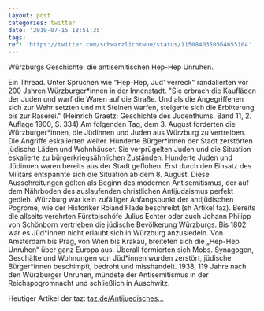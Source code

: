 ```yaml
---
layout: post
categories: twitter
date: '2019-07-15 18:51:35'
tags: 
ref: 'https://twitter.com/schwarzlichtwue/status/1150840350564655104'
---
```

Würzburgs Geschichte: die antisemitischen Hep-Hep Unruhen.



Ein Thread.
Unter Sprüchen wie "Hep-Hep, Jud' verreck" randalierten vor 200 Jahren Würzburger\*innen in der Innenstadt.
"Sie erbrach die Kaufläden der Juden und warf die Waren auf die Straße. Und als die Angegriffenen sich zur Wehr setzten und mit Steinen warfen, steigerte sich die Erbitterung bis zur Raserei." (Heinrich Graetz: Geschichte des Judenthums. Band 11, 2. Auflage 1900, S. 334)
Am folgenden Tag, dem 3. August forderten die Würzburger\*innen, die Jüdinnen und Juden aus Würzburg zu vertreiben. Die Angriffe eskalierten weiter. Hunderte Bürger\*innen der Stadt zerstörten jüdische Läden und Wohnhäuser.
Sie verprügelten Juden und die Situation eskalierte zu bürgerkriegsähnlichen Zuständen. Hunderte Juden und Jüdinnen waren bereits aus der Stadt geflohen. Erst durch den Einsatz des Militärs entspannte sich die Situation ab dem 8. August.
Diese Ausschreitungen gelten als Beginn des modernen Antisemitismus, der auf dem Nährboden des auslaufenden christlichen Antijudaismus perfekt gedieh. Würzburg war kein zufälliger Anfangspunkt der antijüdischen Pogrome, wie der Historiker Roland Flade beschreibt (sh Artikel taz).
Bereits die allseits verehrten Fürstbischöfe Julius Echter oder auch Johann Philipp von Schönborn vertrieben die jüdische Bevölkerung Würzburgs. Bis 1802 war es Jüd\*innen nicht erlaubt sich in Würzburg anzusiedeln.
Von Amsterdam bis Prag, von Wien bis Krakau, breiteten sich die „Hep-Hep Unruhen“ über ganz Europa aus. Überall formierten sich Mobs. Synagogen, Geschäfte und Wohnungen von Jüd\*innen wurden zerstört, jüdische Bürger\*innen beschimpft, bedroht und misshandelt.
1938, 119 Jahre nach den Würzburger Unruhen, mündete der Antisemitismus in der Reichspogromnacht und schließlich in Auschwitz. 



Heutiger Artikel der taz: [taz.de/Antijuedisches…](https://taz.de/Antijuedisches-Pogrom-vor-200-Jahren/!5611961/?fbclid=IwAR0qHqnIDzWgJzJhAynW5WiYK1XvnMC5saKf0Qz2OVvdHlGwvboCfVCkUOk)
